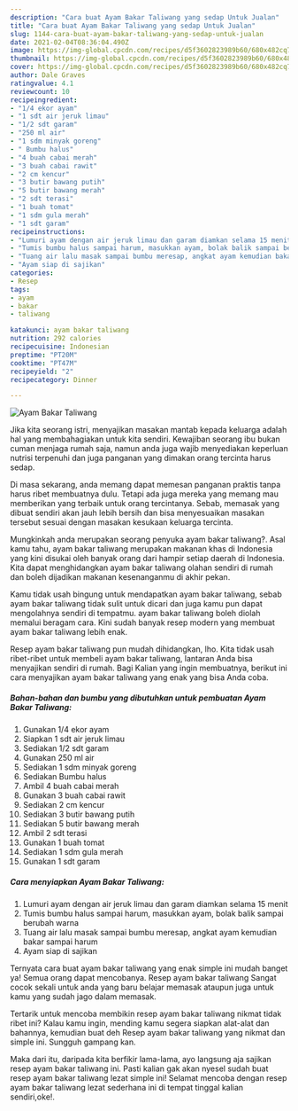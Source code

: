```yaml
---
description: "Cara buat Ayam Bakar Taliwang yang sedap Untuk Jualan"
title: "Cara buat Ayam Bakar Taliwang yang sedap Untuk Jualan"
slug: 1144-cara-buat-ayam-bakar-taliwang-yang-sedap-untuk-jualan
date: 2021-02-04T08:36:04.490Z
image: https://img-global.cpcdn.com/recipes/d5f3602823989b60/680x482cq70/ayam-bakar-taliwang-foto-resep-utama.jpg
thumbnail: https://img-global.cpcdn.com/recipes/d5f3602823989b60/680x482cq70/ayam-bakar-taliwang-foto-resep-utama.jpg
cover: https://img-global.cpcdn.com/recipes/d5f3602823989b60/680x482cq70/ayam-bakar-taliwang-foto-resep-utama.jpg
author: Dale Graves
ratingvalue: 4.1
reviewcount: 10
recipeingredient:
- "1/4 ekor ayam"
- "1 sdt air jeruk limau"
- "1/2 sdt garam"
- "250 ml air"
- "1 sdm minyak goreng"
- " Bumbu halus"
- "4 buah cabai merah"
- "3 buah cabai rawit"
- "2 cm kencur"
- "3 butir bawang putih"
- "5 butir bawang merah"
- "2 sdt terasi"
- "1 buah tomat"
- "1 sdm gula merah"
- "1 sdt garam"
recipeinstructions:
- "Lumuri ayam dengan air jeruk limau dan garam diamkan selama 15 menit"
- "Tumis bumbu halus sampai harum, masukkan ayam, bolak balik sampai berubah warna"
- "Tuang air lalu masak sampai bumbu meresap, angkat ayam kemudian bakar sampai harum"
- "Ayam siap di sajikan"
categories:
- Resep
tags:
- ayam
- bakar
- taliwang

katakunci: ayam bakar taliwang 
nutrition: 292 calories
recipecuisine: Indonesian
preptime: "PT20M"
cooktime: "PT47M"
recipeyield: "2"
recipecategory: Dinner

---
```



![Ayam Bakar Taliwang](https://img-global.cpcdn.com/recipes/d5f3602823989b60/680x482cq70/ayam-bakar-taliwang-foto-resep-utama.jpg)

Jika kita seorang istri, menyajikan masakan mantab kepada keluarga adalah hal yang membahagiakan untuk kita sendiri. Kewajiban seorang ibu bukan cuman menjaga rumah saja, namun anda juga wajib menyediakan keperluan nutrisi terpenuhi dan juga panganan yang dimakan orang tercinta harus sedap.

Di masa  sekarang, anda memang dapat memesan panganan praktis tanpa harus ribet membuatnya dulu. Tetapi ada juga mereka yang memang mau memberikan yang terbaik untuk orang tercintanya. Sebab, memasak yang dibuat sendiri akan jauh lebih bersih dan bisa menyesuaikan masakan tersebut sesuai dengan masakan kesukaan keluarga tercinta. 



Mungkinkah anda merupakan seorang penyuka ayam bakar taliwang?. Asal kamu tahu, ayam bakar taliwang merupakan makanan khas di Indonesia yang kini disukai oleh banyak orang dari hampir setiap daerah di Indonesia. Kita dapat menghidangkan ayam bakar taliwang olahan sendiri di rumah dan boleh dijadikan makanan kesenanganmu di akhir pekan.

Kamu tidak usah bingung untuk mendapatkan ayam bakar taliwang, sebab ayam bakar taliwang tidak sulit untuk dicari dan juga kamu pun dapat mengolahnya sendiri di tempatmu. ayam bakar taliwang boleh diolah memalui beragam cara. Kini sudah banyak resep modern yang membuat ayam bakar taliwang lebih enak.

Resep ayam bakar taliwang pun mudah dihidangkan, lho. Kita tidak usah ribet-ribet untuk membeli ayam bakar taliwang, lantaran Anda bisa menyajikan sendiri di rumah. Bagi Kalian yang ingin membuatnya, berikut ini cara menyajikan ayam bakar taliwang yang enak yang bisa Anda coba.

<!--inarticleads1-->

##### Bahan-bahan dan bumbu yang dibutuhkan untuk pembuatan Ayam Bakar Taliwang:

1. Gunakan 1/4 ekor ayam
1. Siapkan 1 sdt air jeruk limau
1. Sediakan 1/2 sdt garam
1. Gunakan 250 ml air
1. Sediakan 1 sdm minyak goreng
1. Sediakan  Bumbu halus
1. Ambil 4 buah cabai merah
1. Gunakan 3 buah cabai rawit
1. Sediakan 2 cm kencur
1. Sediakan 3 butir bawang putih
1. Sediakan 5 butir bawang merah
1. Ambil 2 sdt terasi
1. Gunakan 1 buah tomat
1. Sediakan 1 sdm gula merah
1. Gunakan 1 sdt garam




<!--inarticleads2-->

##### Cara menyiapkan Ayam Bakar Taliwang:

1. Lumuri ayam dengan air jeruk limau dan garam diamkan selama 15 menit
1. Tumis bumbu halus sampai harum, masukkan ayam, bolak balik sampai berubah warna
1. Tuang air lalu masak sampai bumbu meresap, angkat ayam kemudian bakar sampai harum
1. Ayam siap di sajikan




Ternyata cara buat ayam bakar taliwang yang enak simple ini mudah banget ya! Semua orang dapat mencobanya. Resep ayam bakar taliwang Sangat cocok sekali untuk anda yang baru belajar memasak ataupun juga untuk kamu yang sudah jago dalam memasak.

Tertarik untuk mencoba membikin resep ayam bakar taliwang nikmat tidak ribet ini? Kalau kamu ingin, mending kamu segera siapkan alat-alat dan bahannya, kemudian buat deh Resep ayam bakar taliwang yang nikmat dan simple ini. Sungguh gampang kan. 

Maka dari itu, daripada kita berfikir lama-lama, ayo langsung aja sajikan resep ayam bakar taliwang ini. Pasti kalian gak akan nyesel sudah buat resep ayam bakar taliwang lezat simple ini! Selamat mencoba dengan resep ayam bakar taliwang lezat sederhana ini di tempat tinggal kalian sendiri,oke!.

